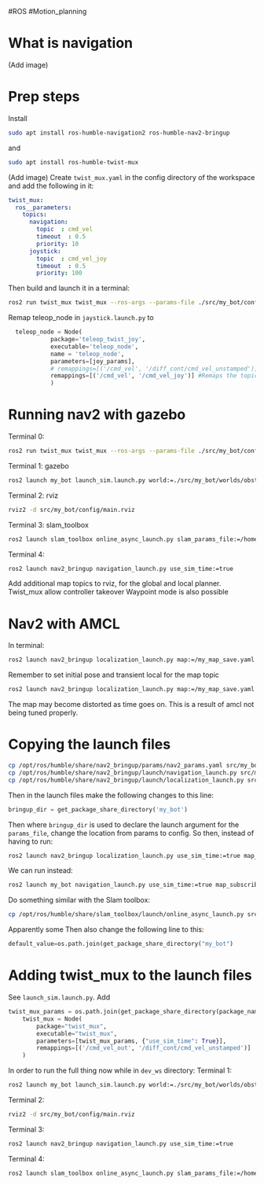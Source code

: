 #ROS #Motion_planning
# What is navigation
(Add image)
# Prep steps
Install
```bash
sudo apt install ros-humble-navigation2 ros-humble-nav2-bringup
```
and
```bash
sudo apt install ros-humble-twist-mux
```
(Add image)
Create `twist_mux.yaml` in the config directory of the workspace and add the following in it:
```yaml
twist_mux:
  ros__parameters:
    topics:
      navigation:
        topic  : cmd_vel
        timeout  : 0.5
        priority: 10
      joystick:
        topic  : cmd_vel_joy
        timeout  : 0.5
        priority: 100 
```
Then build and launch it in a terminal:
```bash
ros2 run twist_mux twist_mux --ros-args --params-file ./src/my_bot/config/twist_mux.yaml -r cmd_vel_out:=diff_cont/cmd_vel_unstamped
```
Remap teleop_node in `jaystick.launch.py` to
```python
  teleop_node = Node(
            package='teleop_twist_joy', 
            executable='teleop_node',
            name = 'teleop_node',
            parameters=[joy_params],
            # remappings=[('/cmd_vel', '/diff_cont/cmd_vel_unstamped')] #Remaps the topic from cmd_vel to diff_cont/cmd_vel_unstamped 
            remappings=[('/cmd_vel', '/cmd_vel_joy')] #Remaps the topic from cmd_vel to diff_cont/cmd_vel_unstamped 
            )
```
# Running nav2 with gazebo
Terminal 0: 
```bash
ros2 run twist_mux twist_mux --ros-args --params-file ./src/my_bot/config/twist_mux.yaml -r cmd_vel_out:=diff_cont/cmd_vel_unstamped
```
Terminal 1: gazebo
```bash
ros2 launch my_bot launch_sim.launch.py world:=./src/my_bot/worlds/obstacles.world
```
Terminal 2: rviz
```bash
rviz2 -d src/my_bot/config/main.rviz
```
Terminal 3: slam_toolbox
```bash
ros2 launch slam_toolbox online_async_launch.py slam_params_file:=/home/ruan/dev_ws/src/my_bot/config/mapper_params_online_async.yaml use_sim_time:=true
```
Terminal 4:
```bash
ros2 launch nav2_bringup navigation_launch.py use_sim_time:=true
```
Add additional map topics to rviz, for the global and local planner.
Twist_mux allow controller takeover
Waypoint mode is also possible
# Nav2 with AMCL
In terminal: 
```bash
ros2 launch nav2_bringup localization_launch.py map:=/my_map_save.yaml use_sim_time:=true
```
Remember to set initial pose and transient local for the map topic
```bash
ros2 launch nav2_bringup localization_launch.py map:=/my_map_save.yaml use_sim_time:=true map_subscribe_transient_local:=true
```
The map may become distorted as time goes on. This is a result of amcl not being tuned properly.
# Copying the launch files
```bash
cp /opt/ros/humble/share/nav2_bringup/params/nav2_params.yaml src/my_bot/config/
cp /opt/ros/humble/share/nav2_bringup/launch/navigation_launch.py src/my_bot/launch/
cp /opt/ros/humble/share/nav2_bringup/launch/localization_launch.py src/my_bot/launch/
```
Then in the launch files make the following changes to this line:
```python
bringup_dir = get_package_share_directory('my_bot')
```
Then where `bringup_dir` is used to declare the launch argument for the `params_file`, change the location from params to config.
So then, instead of having to run:
```bash
ros2 launch nav2_bringup localization_launch.py use_sim_time:=true map_subscribe_transient_local:=true
```
We can run instead:
```bash
ros2 launch my_bot navigation_launch.py use_sim_time:=true map_subscribe_transient_local:=true
```
Do something similar with the Slam toolbox:
```bash
cp /opt/ros/humble/share/slam_toolbox/launch/online_async_launch.py src/my_bot/launch/
```
Apparently some 
Then also change the following line to this:
```python
default_value=os.path.join(get_package_share_directory("my_bot")
```
# Adding twist_mux to the launch files

See `launch_sim.launch.py`. Add
```python 
twist_mux_params = os.path.join(get_package_share_directory(package_name), 'config', 'twist_mux.yaml') 
    twist_mux = Node(
        package="twist_mux",
        executable="twist_mux",
        parameters=[twist_mux_params, {"use_sim_time": True}],
        remappings=[('/cmd_vel_out', '/diff_cont/cmd_vel_unstamped')]
    )
```

In order to run the full thing now while in `dev_ws` directory:
Terminal  1:
```bash
ros2 launch my_bot launch_sim.launch.py world:=./src/my_bot/worlds/obstacles.world
```
Terminal 2:
```bash
rviz2 -d src/my_bot/config/main.rviz
```
Terminal 3:
```bash
ros2 launch nav2_bringup navigation_launch.py use_sim_time:=true
```
Terminal 4:
```bash
ros2 launch slam_toolbox online_async_launch.py slam_params_file:=/home/ruan/dev_ws/src/my_bot/config/mapper_params_online_async.yaml use_sim_time:=true
```